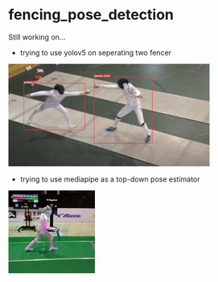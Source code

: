 # fencing_pose_detection
Still working on...

* trying to use yolov5 on seperating two fencer

<img src="https://github.com/YJack0000/fencing_pose_detection/blob/main/img/13.png" width="400">

* trying to use mediapipe as a top-down pose estimator

![mediapipe](https://github.com/YJack0000/fencing_pose_detection/blob/main/img/ezgif.com-gif-maker.gif)
